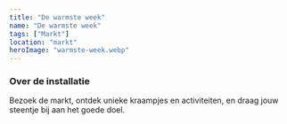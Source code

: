 ```yaml
---
title: "De warmste week"
name: "De warmste week"
tags: ["Markt"]
location: "markt"
heroImage: "warmste-week.webp"
---
```


### Over de installatie

Bezoek de markt, ontdek unieke kraampjes en activiteiten, en draag jouw steentje bij aan het goede doel.
